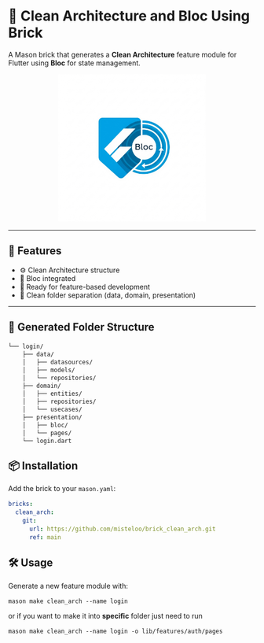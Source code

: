 # 🧱 Clean Architecture and Bloc Using Brick

A Mason brick that generates a **Clean Architecture** feature module for Flutter using **Bloc** for state management.

<p align="center">
  <img src="https://raw.githubusercontent.com/misteloo/brick_clean_arch/main/assets/image.png" width="300" alt="preview of clean architecture brick">
</p>

---

## 🚀 Features

- ⚙️ Clean Architecture structure
- 🧠 Bloc integrated
- 🔁 Ready for feature-based development
- 🧼 Clean folder separation (data, domain, presentation)

---


## 📁 Generated Folder Structure
```
└── login/
    ├── data/
    │   ├── datasources/
    │   ├── models/
    │   └── repositories/
    ├── domain/
    │   ├── entities/
    │   ├── repositories/
    │   └── usecases/
    ├── presentation/
    │   ├── bloc/
    │   └── pages/
    └── login.dart
```
    
## 📦 Installation

Add the brick to your `mason.yaml`:

```yaml
bricks:
  clean_arch:
    git:
      url: https://github.com/misteloo/brick_clean_arch.git
      ref: main
```
## 🛠️ Usage

Generate a new feature module with:
```
mason make clean_arch --name login
```
or if you want to make it into **specific** folder just need to run
```
mason make clean_arch --name login -o lib/features/auth/pages
```


